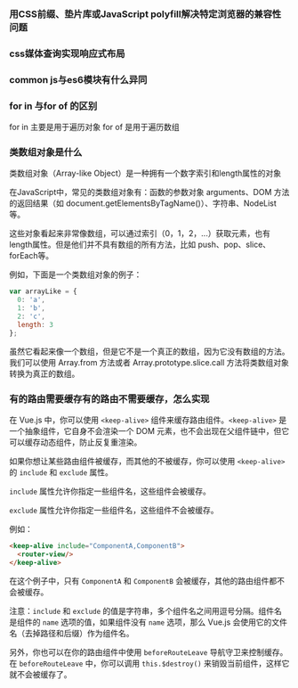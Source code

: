### 用CSS前缀、垫片库或JavaScript polyfill解决特定浏览器的兼容性问题

### css媒体查询实现响应式布局

### common  js与es6模块有什么异同

### for in 与for of 的区别

for in 主要是用于遍历对象   for of 是用于遍历数组

### 类数组对象是什么

类数组对象（Array-like Object）是一种拥有一个数字索引和length属性的对象

在JavaScript中，常见的类数组对象有：函数的参数对象 arguments、DOM 方法的返回结果（如 document.getElementsByTagName()）、字符串、NodeList 等。

这些对象看起来非常像数组，可以通过索引（0，1，2，...）获取元素，也有length属性。但是他们并不具有数组的所有方法，比如 push、pop、slice、forEach等。

例如，下面是一个类数组对象的例子：

```javascript
var arrayLike = { 
  0: 'a', 
  1: 'b', 
  2: 'c',
  length: 3 
};
```

虽然它看起来像一个数组，但是它不是一个真正的数组，因为它没有数组的方法。我们可以使用 Array.from 方法或者 Array.prototype.slice.call 方法将类数组对象转换为真正的数组。

### 有的路由需要缓存有的路由不需要缓存，怎么实现

在 Vue.js 中，你可以使用 `<keep-alive>` 组件来缓存路由组件。`<keep-alive>` 是一个抽象组件，它自身不会渲染一个 DOM 元素，也不会出现在父组件链中，但它可以缓存动态组件，防止反复重渲染。

如果你想让某些路由组件被缓存，而其他的不被缓存，你可以使用 `<keep-alive>` 的 `include` 和 `exclude` 属性。

`include` 属性允许你指定一些组件名，这些组件会被缓存。

`exclude` 属性允许你指定一些组件名，这些组件不会被缓存。

例如：

```html
<keep-alive include="ComponentA,ComponentB">
  <router-view/>
</keep-alive>
```

在这个例子中，只有 `ComponentA` 和 `ComponentB` 会被缓存，其他的路由组件都不会被缓存。

注意：`include` 和 `exclude` 的值是字符串，多个组件名之间用逗号分隔。组件名是组件的 `name` 选项的值，如果组件没有 `name` 选项，那么 Vue.js 会使用它的文件名（去掉路径和后缀）作为组件名。

另外，你也可以在你的路由组件中使用 `beforeRouteLeave` 导航守卫来控制缓存。在 `beforeRouteLeave` 中，你可以调用 `this.$destroy()` 来销毁当前组件，这样它就不会被缓存了。

